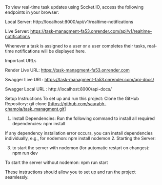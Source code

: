
To view real-time task updates using Socket.IO, access the following endpoints in your browser:

Local Server: http://localhost:8000/api/v1/realtime-notifications

Live Server: https://task-managment-fa53.onrender.com/api/v1/realtime-notifications

Whenever a task is assigned to a user or a user completes their tasks, real-time notifications will be displayed here.


Important URLs

Render Live URL: https://task-managment-fa53.onrender.com

Swagger Live URL: https://task-managment-fa53.onrender.com/api-docs/

Swagger Local URL : http://localhost:8000/api-docs/




Setup Instructions
To set up and run this project:
Clone the GitHub Repository:
git clone [https://github.com/saurabh-chamola/task_managment.git]

1. Install Dependencies:
Run the following command to install all required dependencies:
npm install

If any dependency installation error occurs, you can install dependencies individually, e.g., for
nodemon:
npm install nodemon
2. Starting the Server:

3. to start the server with nodemon (for automatic restart on changes):
npm run dev

To start the server without nodemon:
npm run start

These instructions should allow you to set up and run the project seamlessly.






